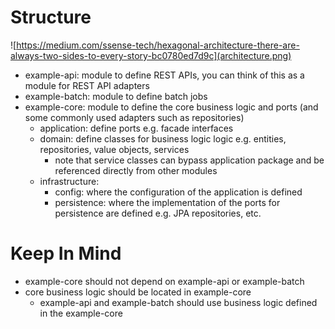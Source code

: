 # Structure 
![https://medium.com/ssense-tech/hexagonal-architecture-there-are-always-two-sides-to-every-story-bc0780ed7d9c](architecture.png)
- example-api: module to define REST APIs, you can think of this as a module for REST API adapters 
- example-batch: module to define batch jobs   
- example-core: module to define the core business logic and ports (and some commonly used adapters such as repositories)  
  - application: define ports e.g. facade interfaces
  - domain: define classes for business logic logic e.g. entities, repositories, value objects, services
    - note that service classes can bypass application package and be referenced directly from other modules
  - infrastructure:
    - config: where the configuration of the application is defined  
    - persistence: where the implementation of the ports for persistence are defined e.g. JPA repositories, etc. 

# Keep In Mind 
- example-core should not depend on example-api or example-batch 
- core business logic should be located in example-core
  - example-api and example-batch should use business logic defined in the example-core 
